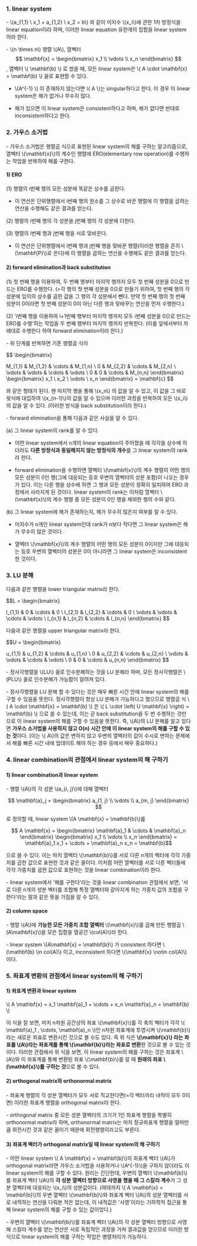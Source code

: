 ### 1. linear system

\- \\(a_{1,1} \ x_1 + a_{1,2} \ x_2 = b\\) 와 같이 미지수 \\(x_i\\)에 관한 1차 방정식을 linear equation이라 하며, 이러한 linear equation 유한개의 집합을 linear system이라 한다.

\- \\(n \times n\\) 행렬 \\(A\\), 열벡터 $$ \mathbf{x} = \begin{bmatrix} x_1 \\
 \vdots \\ 
 x_n \end{bmatrix} $$, 열벡터 \\( \mathbf{b} \\) 로 썼을 때, 모든 linear system은 \\( A \cdot \mathbf{x} = \mathbf{b} \\) 꼴로 표현할 수 있다.

- \\(A^{-1} \\) 이 존재하지 않는다면 \\( A \\)는 singular하다고 한다. 이 경우 이 linear system은 해가 없거나 무수히 많다.

- 해가 있으면 이 linear system은 consistent하다고 하며, 해가 없다면 반대로 inconsistent하다고 한다.


### 2. 가우스 소거법

\- 가우스 소거법은 행렬곱 식으로 표현된 linear system의 해를 구하는 알고리즘으로, 열벡터 \\(\mathbf{x}\\)의 계수인 행렬에 ERO(elementary row operation)를 수행하는 작업을 반복하여 해를 구한다.

#### 1) ERO

(1) 행렬의 i번째 행의 모든 성분에 똑같은 상수를 곱한다.

- 이 연산은 단위행렬에서 i번째 행의 원소를 그 상수로 바꾼 행렬에 이 행렬을 곱하는 연산을 수행해도 같은 결과를 얻는다.

(2) 행렬의 i번째 행의 각 성분을 j번째 행의 각 성분에 더한다.

(3) 행렬의 i번째 행과 j번째 행을 서로 맞바꾼다.

- 이 연산은 단위행렬에서 i번째 행과 j번째 행을 맞바꾼 행렬(이러한 행렬을 흔히 \\(\mathbf{P}\\)로 쓴다)에 이 행렬을 곱하는 연산을 수행해도 같은 결과를 얻는다.

#### 2) forward elimination과 back substitution

(1) 첫 번째 행을 이용하여, 두 번째 행부터 마지막 행까지 모두 첫 번째 성분을 0으로 만드는 ERO를 수행한다. (=각 행의 첫 번째 성분을 0으로 만들기 위하여, 첫 번째 행의 각 성분에 임의의 상수를 곱한 값을 그 행의 각 성분에서 뺀다. 만약 첫 번째 행의 첫 번째 성분이 0이라면 첫 번째 성분이 0이 아닌 다른 행과 맞바꾸는 연산을 먼저 수행한다.)

(2) 'i번째 행을 이용하여 i+1번째 행부터 마지막 행까지 모두 i번째 성분을 0으로 만드는 ERO를 수행'하는 작업을 두 번째 행부터 마지막 행까지 반복한다. (이를 앞에서부터 차례대로 수행한다 하여 forward elimination이라 한다.)

\- 위 단계를 반복하면 기존 행렬곱 식이 

$$ \begin{bmatrix} 

M_{1,1} & M_{1,2} & \cdots &  M_{1,n} \\ 
0 & M_{2,2} & \cdots & M_{2,n} \\
\vdots & \vdots & \cdots & \vdots \\
0 & 0 & \cdots & M_{n,n}
\end{bmatrix} \begin{bmatrix} x_1 \\ x_2 \\ \vdots \\ x_n \end{bmatrix} = \mathbf{c} $$ 

와 같은 형태가 된다. 맨 마지막 행을 통해 \\(x_n\\) 의 값을 알 수 있고, 이 값을 그 바로 윗식에 대입하여 \\(x_{n-1}\\)의 값을 알 수 있으며 이러한 과정을 반복하여 모든 \\(x_i\\)의 값을 알 수 있다. (이러한 방식을 back substitution이라 한다.)

\- forward elimination을 통해 다음과 같은 사실을 알 수 있다.

(a) 그 linear system의 rank를 알 수 있다. 

- 어떤 linear system에서 n개의 linear equation이 주어졌을 때 각각을 상수배 하더라도 **다른 방정식과 동일해지지 않는 방정식의 개수**를 그 linear system의 rank라 한다. 

- forward elimination을 수행하면 열벡터 \\(\mathbf{x}\\)의 계수 행렬의 어떤 행의 모든 성분이 0인 행(그에 대응되는 등호 우변의 열벡터의 성분 포함)이 나오는 경우가 있다. 이는 다른 행을 상수배 하면 그 행과 모든 성분이 정확히 일치하여 ERO 과정에서 사라지게 된 것이다. linear system의 rank는 이처럼 열벡터 \\(\mathbf{x}\\)의 계수 행렬 중 모든 성분이 0인 행을 제외한 행의 수와 같다. 

(b) 그 linear system에 해가 존재하는지, 해가 무수히 많은지 여부를 알 수 있다.

- 미지수가 n개인 linear system인데 rank가 n보다 작다면 그 linear system은 해가 무수히 많은 것이다. 

- 열벡터 \\(\mathbf{x}\\)의 계수 행렬의 어떤 행의 모든 성분이 0이지만 그에 대응되는 등호 우변의 열벡터의 성분은 0이 아니라면 그 linear system은 inconsistent한 것이다.


### 3. LU 분해

다음과 같은 행렬을 lower triangular matrix라 한다.

$$L = \begin{bmatrix} 

l_{1,1} & 0 & \cdots &  0 \\ 
l_{2,1} & l_{2,2} & \cdots & 0 \\
\vdots & \vdots & \cdots & \vdots \\
l_{n,1} & l_{n,2} & \cdots & l_{n,n}
\end{bmatrix}  $$ 



다음과 같은 행렬을 upper triangular matrix라 한다.


$$U = \begin{bmatrix} 

u_{1,1} & u_{1,2} & \cdots &  u_{1,n} \\ 
0 & u_{2,2} & \cdots & u_{2,n} \\
\vdots & \vdots & \cdots & \vdots \\
0 & 0 & \cdots & u_{n,n}
\end{bmatrix}  $$ 


\- 정사각행렬을 \\(LU\\) 꼴로 인수분해하는 것을 LU 분해라 하며, 모든 정사각행렬은 \\(PLU\\) 꼴로 인수분해가 가능함이 알려져 있다. 

\- 정사각행렬을 LU 분해 할 수 있다는 것은 매우 빠른 시간 안에 linear system의 해를 구할 수 있음을 뜻한다. 정사각행렬이 항상 LU 분해가 가능하다고 했으므로 행렬곱 식 \\( A \cdot \mathbf{x} = \mathbf{b} \\) 은  \\( L \cdot \left( U \mathbf{x} \right) = \mathbf{b} \\) 으로 쓸 수 있는데, 이는 곧 back substitution을 두 번 수행하는 것만으로 이 linear system의 해를 구할 수 있음을 뜻한다. 즉, \\(A\\)의 LU 분해를 알고 있다면 **가우스 소거법을 사용하지 않고 O(n) 시간 안에 이 linear system의 해를 구할 수 있는 것**이다. (이는 \\( A\\)의 값은 변하지 않고 우변의 열벡터의 값이 수시로 변하는 문제에서 해를 빠른 시간 내에 업데이트 해야 하는 경우 등에서 매우 중요하다.)




### 4. linear combination의 관점에서 linear system의 해 구하기

#### 1) linear combination과 linear system

\- 행렬 \\(A\\)의 각 성분 \\(a_{i, j}\\)에 대해 열벡터 

$$ \mathbf{a}_j =  \begin{bmatrix}  a_{1, j} \\ \vdots \\ a_{m, j} \end{bmatrix} $$ 

로 정의할 때, linear system \\(A \mathbf{x} = \mathbf{b}\\)를

$$ A  \mathbf{x} = \begin{bmatrix} \mathbf{a}_1 & \cdots & \mathbf{a}_n \end{bmatrix} \begin{bmatrix} x_1 \\ \vdots \\ x_n \end{bmatrix} = \mathbf{a}_1 x_1 + \cdots + \mathbf{a}_n x_n = \mathbf{b}$$

으로 쓸 수 있다. 이는 마치 열벡터 \\(\mathbf{b}\\)를 서로 다른 n개의 벡터에 각각 가중치를 곱한 값으로 표현한 것과 같은 꼴이다. 이처럼 어떤 열벡터를 서로 다른 벡터들에 각각 가중치를 곱한 값으로 표현하는 것을 linear combination이라 한다.

\- linear system에서 '해를 구한다'라는 것을 linear combination 관점에서 보면, '서로 다른 n개의 성분 벡터를 조합해 특정 열벡터와 같아지게 하는 가중치 값의 조합을 구한다'라는 말과 같은 뜻을 가짐을 알 수 있다.


#### 2) column space

\- 행렬 \\(A\\)에 **가능한 모든 가중치 조합 열벡터** \\(\mathbf{x}\\)를 곱해 만든 행렬곱 \\(A\mathbf{x}\\)을 모은 집합을 열공간 \\(col(A)\\)라 한다. 

\- linear system \\(A\mathbf{x} = \mathbf{b}\\) 가 consistent 하다면 \\(\mathbf{b} \in col(A)\\) 이고, inconsistent 하다면 \\(\mathbf{x} \notin col(A)\\) 이다.



### 5. 좌표계 변환의 관점에서 linear system의 해 구하기

#### 1) 좌표계 변환과 linear system

\\( A \mathbf{x} = x_1 \mathbf{a}_1 + \cdots + x_n \mathbf{a}_n  = \mathbf{b} \\) 

이 식을 잘 보면, 마치 n차원 공간상의 좌표 \\(\mathbf{x}\\)를 각 축의 벡터가 각각 \\(  \mathbf{a}_1 , \cdots, \mathbf{a}_n \\)인 n차원 좌표계에 투영시켜 \\(\mathbf{b}\\) 라는 새로운 좌표로 변환시킨 것으로 볼 수도 있다. 즉 위 식은 **\\(\mathbf{x}\\) 라는 좌표를 \\(A\\)라는 좌표계를 통해 \\(\mathbf{b}\\)라는 좌표로 변환**한 것으로 볼 수 있는 것이다. 이러한 관점에서 위 식을 보면, 이 linear system의 해를 구하는 것은 좌표계 \\(A\\)와 이 좌표계를 통해 변환된 좌표 \\(\mathbf{b}\\)를 알 때 **원래의 좌표 \\(\mathbf{x}\\)를 구하는 것**으로 볼 수 있다.


#### 2) orthogonal matrix와 orthonormal matrix

\- 좌표계 행렬의 각 성분 열벡터가 모두 서로 직교한다면(=각 벡터끼리 내적이 모두 0이면) 이러한 좌표계 행렬을 orthogonal matrix라 한다.

\- orthogonal matrix 중 모든 성분 열벡터의 크기가 1인 좌표계 행렬을 특별히 orthonormal matrix라 하며, orthonormal matrix는 마치 정규좌표계 행렬을 얼마만큼 회전시킨 것과 같은 꼴이기 때문에 회전행렬이라고도 부른다.



#### 3) 좌표계 벡터가 orthogonal matrix일 때 linear system의 해 구하기

\- 어떤 linear system \\( A \mathbf{x} = \mathbf{b}\\)의 좌표계 벡터 \\(A\\)가 orthogonal matrix라면 가우스 소거법을 사용하거나 \\(A^{-1}\\)을 구하지 않더라도 이 linear system의 해를 구할 수 있다. 원리는 간단한데, 우변의 열벡터 \\(\mathbf{b}\\)를 좌표계 벡터 \\(A\\)의 **각 성분 열벡터 방향으로 사영을 했을 때 그 스칼라 계수**가 그 성분 열벡터에 대응되는 \\(x_i\\)의 성분값이다. (여태까지 \\( A \mathbf{x} = \mathbf{b}\\)의 우변 열벡터 \\(\mathbf{b}\\)와 좌표계 벡터 \\(A\\)의 성분 열벡터를 서로 내적하는 연산을 다뤄본 적은 없는데, 이 내적값은 '사영'이라는 기하학적 접근을 통해 linear system의 해를 구할 수 있는 값이었다.)

\- 우변의 열벡터 \\(\mathbf{b}\\)를 좌표계 벡터 \\(A\\)의 각 성분 열벡터 방향으로 사영해 스칼라 계수를 얻는 연산은 서로 독립적인 과정을 거쳐 결과값을 얻으므로 이러한 방식으로 linear system의 해를 구하는 작업은 병렬처리가 가능하다.